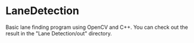 # LaneDetection

Basic lane finding program using OpenCV and C++. You can check out the result in the "Lane Detection/out" directory.
